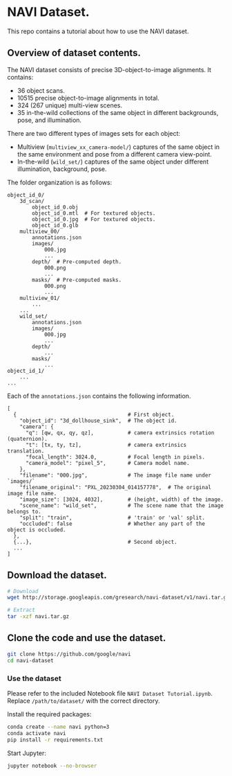 # NAVI Dataset.

This repo contains a tutorial about how to use the NAVI dataset.

## Overview of dataset contents.

The NAVI dataset consists of precise 3D-object-to-image alignments.
It contains:
- 36 object scans.
- 10515 precise object-to-image alignments in total.
- 324 (267 unique) multi-view scenes.
- 35 in-the-wild collections of the same object in different backgrounds, pose, and illumination.

There are two different types of images sets for each object:
- Multiview (`multiview_xx_camera-model/`) captures of the same object in the same environment and pose from a different camera view-point.
- In-the-wild (`wild_set/`) captures of the same object under different illumination, background, pose.

The folder organization is as follows:
```
object_id_0/
    3d_scan/
        object_id_0.obj
        object_id_0.mtl  # For textured objects.
        object_id_0.jpg  # For textured objects.
        object_id_0.glb
    multiview_00/
        annotations.json
        images/
            000.jpg
            ...
        depth/  # Pre-computed depth.
            000.png
            ...
        masks/  # Pre-computed masks.
            000.png
            ...
    multiview_01/
        ...
    ...
    wild_set/
        annotations.json
        images/
            000.jpg
            ...
        depth/
            ...
        masks/
            ...
object_id_1/
    ...
...
```

Each of the `annotations.json` contains the following information.
```
[
  {                                    # First object.
    "object_id": "3d_dollhouse_sink",  # The object id.
    "camera": {
      "q": [qw, qx, qy, qz],           # camera extrinsics rotation (quaternion).
      "t": [tx, ty, tz],               # camera extrinsics translation.
      "focal_length": 3024.0,          # Focal length in pixels.
      "camera_model": "pixel_5",       # Camera model name.
    },
    "filename": "000.jpg",             # The image file name under `images/`
    "filename_original": "PXL_20230304_014157778",  # The original image file name.
    "image_size": [3024, 4032],        # (height, width) of the image.
    "scene_name": "wild_set",          # The scene name that the image belongs to.
    "split": "train",                  # 'train' or 'val' split.
    "occluded": false                  # Whether any part of the object is occluded.
  },
  {...},                               # Second object.
  ...
]
```


## Download the dataset.

```bash
# Download
wget http://storage.googleapis.com/gresearch/navi-dataset/v1/navi.tar.gz

# Extract
tar -xzf navi.tar.gz
```

## Clone the code and use the dataset.

```bash
git clone https://github.com/google/navi
cd navi-dataset
```

### Use the dataset
Please refer to the included Notebook file `NAVI Dataset Tutorial.ipynb`.
Replace `/path/to/dataset/` with the correct directory.

Install the required packages:
```bash
conda create --name navi python=3
conda activate navi
pip install -r requirements.txt
```

Start Jupyter:
```bash
jupyter notebook --no-browser
```

